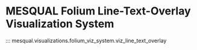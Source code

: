 # MESQUAL Folium Line-Text-Overlay Visualization System

::: mesqual.visualizations.folium_viz_system.viz_line_text_overlay